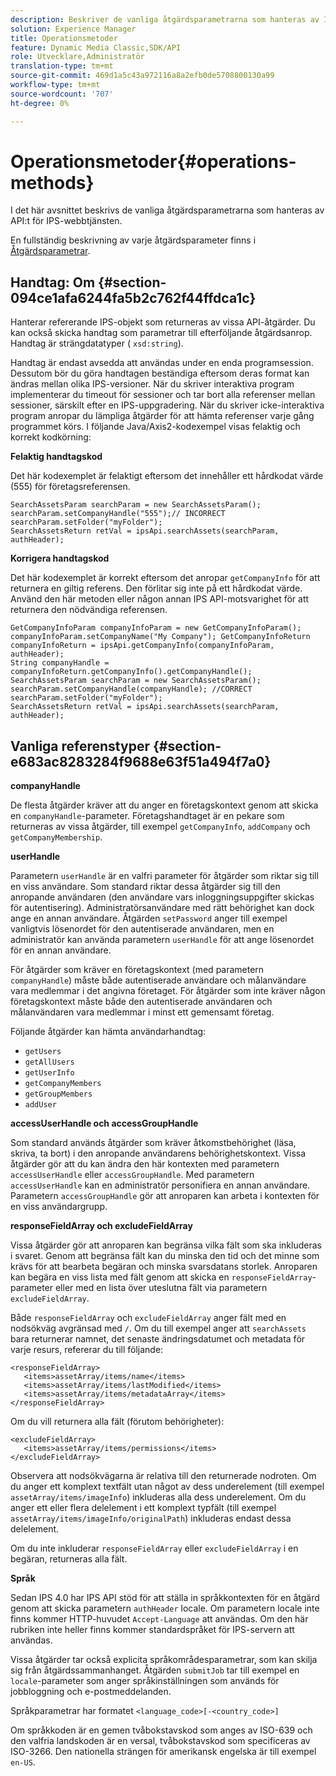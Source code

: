 ```yaml
---
description: Beskriver de vanliga åtgärdsparametrarna som hanteras av IPS Web Service API.
solution: Experience Manager
title: Operationsmetoder
feature: Dynamic Media Classic,SDK/API
role: Utvecklare,Administratör
translation-type: tm+mt
source-git-commit: 469d1a5c43a972116a8a2efb0de5708800130a99
workflow-type: tm+mt
source-wordcount: '707'
ht-degree: 0%

---
```



# Operationsmetoder{#operations-methods}

I det här avsnittet beskrivs de vanliga åtgärdsparametrarna som hanteras av API:t för IPS-webbtjänsten.

En fullständig beskrivning av varje åtgärdsparameter finns i [Åtgärdsparametrar](/help/aem-ips-api/operations/c-operations-intro/c-methods/c-methods.md).

## Handtag: Om {#section-094ce1afa6244fa5b2c762f44ffdca1c}

Hanterar refererande IPS-objekt som returneras av vissa API-åtgärder. Du kan också skicka handtag som parametrar till efterföljande åtgärdsanrop. Handtag är strängdatatyper ( `xsd:string`).

Handtag är endast avsedda att användas under en enda programsession. Dessutom bör du göra handtagen beständiga eftersom deras format kan ändras mellan olika IPS-versioner. När du skriver interaktiva program implementerar du timeout för sessioner och tar bort alla referenser mellan sessioner, särskilt efter en IPS-uppgradering. När du skriver icke-interaktiva program anropar du lämpliga åtgärder för att hämta referenser varje gång programmet körs. I följande Java/Axis2-kodexempel visas felaktig och korrekt kodkörning:

**Felaktig handtagskod**

Det här kodexemplet är felaktigt eftersom det innehåller ett hårdkodat värde (555) för företagsreferensen.

```
SearchAssetsParam searchParam = new SearchAssetsParam(); searchParam.setCompanyHandle("555");// INCORRECT 
searchParam.setFolder("myFolder"); 
SearchAssetsReturn retVal = ipsApi.searchAssets(searchParam, authHeader);
```

**Korrigera handtagskod**

Det här kodexemplet är korrekt eftersom det anropar `getCompanyInfo` för att returnera en giltig referens. Den förlitar sig inte på ett hårdkodat värde. Använd den här metoden eller någon annan IPS API-motsvarighet för att returnera den nödvändiga referensen.

```
GetCompanyInfoParam companyInfoParam = new GetCompanyInfoParam(); 
companyInfoParam.setCompanyName("My Company"); GetCompanyInfoReturn companyInfoReturn = ipsApi.getCompanyInfo(companyInfoParam, authHeader); 
String companyHandle = companyInfoReturn.getCompanyInfo().getCompanyHandle(); 
SearchAssetsParam searchParam = new SearchAssetsParam(); searchParam.setCompanyHandle(companyHandle); //CORRECT 
searchParam.setFolder("myFolder"); 
SearchAssetsReturn retVal = ipsApi.searchAssets(searchParam, authHeader);
```

## Vanliga referenstyper {#section-e683ac8283284f9688e63f51a494f7a0}

**companyHandle**

De flesta åtgärder kräver att du anger en företagskontext genom att skicka en `companyHandle`-parameter. Företagshandtaget är en pekare som returneras av vissa åtgärder, till exempel `getCompanyInfo`, `addCompany` och `getCompanyMembership`.

**userHandle**

Parametern `userHandle` är en valfri parameter för åtgärder som riktar sig till en viss användare. Som standard riktar dessa åtgärder sig till den anropande användaren (den användare vars inloggningsuppgifter skickas för autentisering). Administratörsanvändare med rätt behörighet kan dock ange en annan användare. Åtgärden `setPassword` anger till exempel vanligtvis lösenordet för den autentiserade användaren, men en administratör kan använda parametern `userHandle` för att ange lösenordet för en annan användare.

För åtgärder som kräver en företagskontext (med parametern `companyHandle`) måste både autentiserade användare och målanvändare vara medlemmar i det angivna företaget. För åtgärder som inte kräver någon företagskontext måste både den autentiserade användaren och målanvändaren vara medlemmar i minst ett gemensamt företag.

Följande åtgärder kan hämta användarhandtag:

* `getUsers`
* `getAllUsers`
* `getUserInfo`
* `getCompanyMembers`
* `getGroupMembers`
* `addUser`

**accessUserHandle och accessGroupHandle**

Som standard används åtgärder som kräver åtkomstbehörighet (läsa, skriva, ta bort) i den anropande användarens behörighetskontext. Vissa åtgärder gör att du kan ändra den här kontexten med parametern `accessUserHandle` eller `accessGroupHandle`. Med parametern `accessUserHandle` kan en administratör personifiera en annan användare. Parametern `accessGroupHandle` gör att anroparen kan arbeta i kontexten för en viss användargrupp.

**responseFieldArray och excludeFieldArray**

Vissa åtgärder gör att anroparen kan begränsa vilka fält som ska inkluderas i svaret. Genom att begränsa fält kan du minska den tid och det minne som krävs för att bearbeta begäran och minska svarsdatans storlek. Anroparen kan begära en viss lista med fält genom att skicka en `responseFieldArray`-parameter eller med en lista över uteslutna fält via parametern `excludeFieldArray`.

Både `responseFieldArray` och `excludeFieldArray` anger fält med en nodsökväg avgränsad med `/`. Om du till exempel anger att `searchAssets` bara returnerar namnet, det senaste ändringsdatumet och metadata för varje resurs, refererar du till följande:

```
<responseFieldArray> 
   <items>assetArray/items/name</items> 
   <items>assetArray/items/lastModified</items> 
   <items>assetArray/items/metadataArray</items> 
</responseFieldArray>
```

Om du vill returnera alla fält (förutom behörigheter):

```
<excludeFieldArray> 
   <items>assetArray/items/permissions</items> 
</excludeFieldArray>
```

Observera att nodsökvägarna är relativa till den returnerade nodroten. Om du anger ett komplext textfält utan något av dess underelement (till exempel `assetArray/items/imageInfo`) inkluderas alla dess underelement. Om du anger ett eller flera delelement i ett komplext typfält (till exempel `assetArray/items/imageInfo/originalPath`) inkluderas endast dessa delelement.

Om du inte inkluderar `responseFieldArray` eller `excludeFieldArray` i en begäran, returneras alla fält.

**Språk**

Sedan IPS 4.0 har IPS API stöd för att ställa in språkkontexten för en åtgärd genom att skicka parametern `authHeader` locale. Om parametern locale inte finns kommer HTTP-huvudet `Accept-Language` att användas. Om den här rubriken inte heller finns kommer standardspråket för IPS-servern att användas.

Vissa åtgärder tar också explicita språkområdesparametrar, som kan skilja sig från åtgärdssammanhanget. Åtgärden `submitJob` tar till exempel en `locale`-parameter som anger språkinställningen som används för jobbloggning och e-postmeddelanden.

Språkparametrar har formatet `<language_code>[-<country_code>]`

Om språkkoden är en gemen tvåbokstavskod som anges av ISO-639 och den valfria landskoden är en versal, tvåbokstavskod som specificeras av ISO-3266. Den nationella strängen för amerikansk engelska är till exempel `en-US`.
